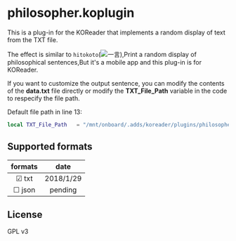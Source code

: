 # philosopher.koplugin

This is a plug-in for the KOReader that implements a random display of text from the TXT file.

The effect is similar to `hitokoto`(![一言](http://hitokoto.cn/)),Print a random display of philosophical sentences,But it's a mobile app and this plug-in is for KOReader.

If you want to customize the output sentence, you can modify the contents of the **data.txt** file directly or modify the **TXT_File_Path** variable in the code to respecify the file path.

Default file path in line 13:
```lua
local TXT_File_Path   = "/mnt/onboard/.adds/koreader/plugins/philosopher.koplugin/data.txt"
```

## Supported formats

|   formats    |    date   |
|:------------:|:---------:|
|&#x2611; txt  | 2018/1/29 |
|&#x2610; json |  pending  |

## License
GPL v3
